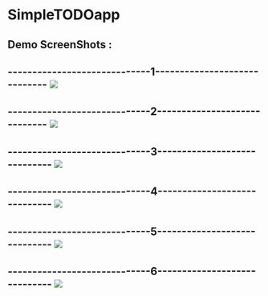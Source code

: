 # SimpleTODOapp

## Demo ScreenShots : 

## -----------------------------1----------------------------- ![](https://github.com/MohammadFahadAlam/SimpleTODOapp/blob/main/demo/sc1.jpg)
## -----------------------------2----------------------------- ![](https://github.com/MohammadFahadAlam/SimpleTODOapp/blob/main/demo/sc2.jpg)
## -----------------------------3----------------------------- ![](https://github.com/MohammadFahadAlam/SimpleTODOapp/blob/main/demo/sc3.jpg)
## -----------------------------4----------------------------- ![](https://github.com/MohammadFahadAlam/SimpleTODOapp/blob/main/demo/sc4.jpg)
## -----------------------------5----------------------------- ![](https://github.com/MohammadFahadAlam/SimpleTODOapp/blob/main/demo/sc5.jpg)
## -----------------------------6----------------------------- ![](https://github.com/MohammadFahadAlam/SimpleTODOapp/blob/main/demo/sc6.jpg)
